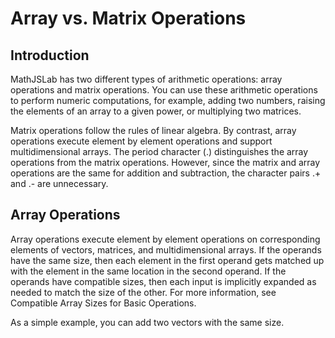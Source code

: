 # Array vs. Matrix Operations

## Introduction

MathJSLab has two different types of arithmetic operations: array operations and matrix operations. You can use these arithmetic operations to perform numeric computations, for example, adding two numbers, raising the elements of an array to a given power, or multiplying two matrices.

Matrix operations follow the rules of linear algebra. By contrast, array operations execute element by element operations and support multidimensional arrays. The period character (.) distinguishes the array operations from the matrix operations. However, since the matrix and array operations are the same for addition and subtraction, the character pairs .+ and .- are unnecessary.

## Array Operations

Array operations execute element by element operations on corresponding elements of vectors, matrices, and multidimensional arrays. If the operands have the same size, then each element in the first operand gets matched up with the element in the same location in the second operand. If the operands have compatible sizes, then each input is implicitly expanded as needed to match the size of the other. For more information, see Compatible Array Sizes for Basic Operations.

As a simple example, you can add two vectors with the same size.
